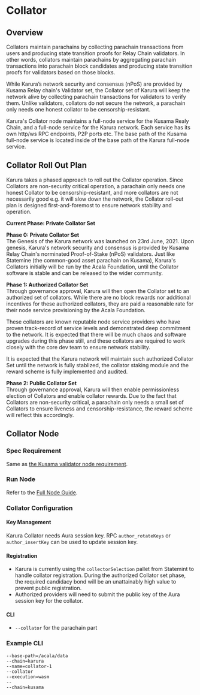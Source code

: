 # Collator

## Overview

Collators maintain parachains by collecting parachain transactions from users and producing state transition proofs for Relay Chain validators. In other words, collators maintain parachains by aggregating parachain transactions into parachain block candidates and producing state transition proofs for validators based on those blocks.

While Karura’s network security and consensus \(nPoS\) are provided by Kusama Relay chain's Validator set, the Collator set of Karura will keep the network alive by collecting parachain transactions for validators to verify them. Unlike validators, collators do not secure the network, a parachain only needs one honest collator to be censorship-resistant.

Karura's Collator node maintains a full-node service for the Kusama Realy Chain, and a full-node service for the Karura network. Each service has its own http/ws RPC endpoints, P2P ports etc. The base path of the Kusama full-node service is located inside of the base path of the Karura full-node service.

## Collator Roll Out Plan

Karura takes a phased approach to roll out the Collator operation. Since Collators are non-security critical operation, a parachain only needs one honest Collator to be censorship-resistant, and more collators are not necessarily good e.g. it will slow down the network, the Collator roll-out plan is designed first-and-foremost to ensure network stability and operation.

**Current Phase: Private Collator Set**

**Phase 0: Private Collator Set**  
The Genesis of the Karura network was launched on 23rd June, 2021. Upon genesis, Karura's network security and consensus is provided by Kusama Relay Chain's norminated Proof-of-Stake \(nPoS\) validators. Just like Statemine \(the common-good asset parachain on Kusama\), Karura's Collators initially will be run by the Acala Foundation, until the Collator software is stable and can be released to the wider community.

**Phase 1: Authorized Collator Set**  
Through governance approval, Karura will then open the Collator set to an authorized set of collators. While there are no block rewards nor additional incentives for these authorized collators, they are paid a reasonable rate for their node service provisioning by the Acala Foundation.

These collators are known reputable node service providers who have proven track-record of service levels and demonstrated deep commitment to the network. It is expected that there will be much chaos and software upgrades during this phase still, and these collators are required to work closely with the core dev team to ensure network stability.

It is expected that the Karura network will maintain such authorized Collator Set until the network is fully stablized, the collator staking module and the reward scheme is fully implemented and audited.

**Phase 2: Public Collator Set**  
Through governance approval, Karura will then enable permissionless election of Collators and enable collator rewards. Due to the fact that Collators are non-security critical, a parachain only needs a small set of Collators to ensure liveness and censorship-resistance, the reward scheme will reflect this accordingly.

## Collator Node

### Spec Requirement

Same as [the Kusama validator node requirement](https://guide.kusama.network/docs/mirror-maintain-guides-how-to-validate-kusama/#requirements).

### Run Node

Refer to the [Full Node Guide](full-node.md).

### Collator Configuration

#### **Key Management**

Karura Collator needs Aura session key. RPC `author_rotateKeys` or `author_insertKey` can be used to update session key.

#### **Registration**

* Karura is currently using the `collectorSelection` pallet from Statemint to handle collator registration. During the authorized Collator set phase, the required candidacy bond will be an unattainably high value to prevent public registration.
* Authorized providers will need to submit the public key of the Aura session key for the collator.

#### CLI

* `--collator` for the parachain part

### **Example CLI**

```text
--base-path=/acala/data
--chain=karura
--name=collator-1
--collator
--execution=wasm
--
--chain=kusama
```

